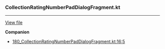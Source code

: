 ### CollectionRatingNumberPadDialogFragment.kt
---
[View file](../../precision_analyzed/180_CollectionRatingNumberPadDialogFragment.kt)

**Companion**

 - [180_CollectionRatingNumberPadDialogFragment.kt:16:5](../../precision_analyzed/180_CollectionRatingNumberPadDialogFragment.kt#L16)
